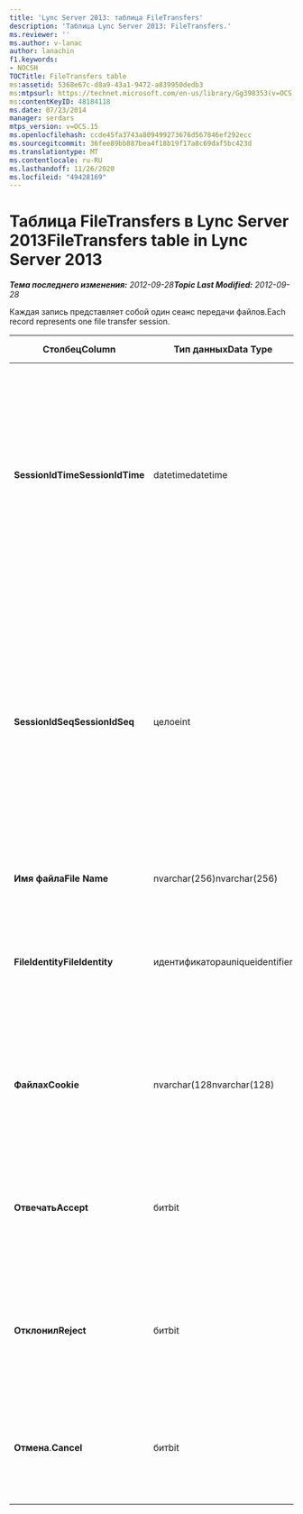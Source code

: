 ```yaml
---
title: 'Lync Server 2013: таблица FileTransfers'
description: 'Таблица Lync Server 2013: FileTransfers.'
ms.reviewer: ''
ms.author: v-lanac
author: lanachin
f1.keywords:
- NOCSH
TOCTitle: FileTransfers table
ms:assetid: 5368e67c-d8a9-43a1-9472-a839950dedb3
ms:mtpsurl: https://technet.microsoft.com/en-us/library/Gg398353(v=OCS.15)
ms:contentKeyID: 48184118
ms.date: 07/23/2014
manager: serdars
mtps_version: v=OCS.15
ms.openlocfilehash: ccde45fa3743a809499273676d567846ef292ecc
ms.sourcegitcommit: 36fee89bb887bea4f18b19f17a8c69daf5bc423d
ms.translationtype: MT
ms.contentlocale: ru-RU
ms.lasthandoff: 11/26/2020
ms.locfileid: "49428169"
---
```

# <a name="filetransfers-table-in-lync-server-2013"></a><span data-ttu-id="84244-103">Таблица FileTransfers в Lync Server 2013</span><span class="sxs-lookup"><span data-stu-id="84244-103">FileTransfers table in Lync Server 2013</span></span>

<div data-xmlns="http://www.w3.org/1999/xhtml">

<div class="topic" data-xmlns="http://www.w3.org/1999/xhtml" data-msxsl="urn:schemas-microsoft-com:xslt" data-cs="https://msdn.microsoft.com/">

<div data-asp="https://msdn2.microsoft.com/asp">



</div>

<div id="mainSection">

<div id="mainBody"><span data-ttu-id="84244-104">

<span> </span></span><span class="sxs-lookup"><span data-stu-id="84244-104">

<span> </span></span></span>

<span data-ttu-id="84244-105">_**Тема последнего изменения:** 2012-09-28_</span><span class="sxs-lookup"><span data-stu-id="84244-105">_**Topic Last Modified:** 2012-09-28_</span></span>

<span data-ttu-id="84244-106">Каждая запись представляет собой один сеанс передачи файлов.</span><span class="sxs-lookup"><span data-stu-id="84244-106">Each record represents one file transfer session.</span></span>


<table>
<colgroup>
<col style="width: 25%" />
<col style="width: 25%" />
<col style="width: 25%" />
<col style="width: 25%" />
</colgroup>
<thead>
<tr class="header">
<th><span data-ttu-id="84244-107">Столбец</span><span class="sxs-lookup"><span data-stu-id="84244-107">Column</span></span></th>
<th><span data-ttu-id="84244-108">Тип данных</span><span class="sxs-lookup"><span data-stu-id="84244-108">Data Type</span></span></th>
<th><span data-ttu-id="84244-109">Ключ/индекс</span><span class="sxs-lookup"><span data-stu-id="84244-109">Key/Index</span></span></th>
<th><span data-ttu-id="84244-110">Сведения</span><span class="sxs-lookup"><span data-stu-id="84244-110">Details</span></span></th>
</tr>
</thead>
<tbody>
<tr class="odd">
<td><p><span data-ttu-id="84244-111"><strong>SessionIdTime</strong></span><span class="sxs-lookup"><span data-stu-id="84244-111"><strong>SessionIdTime</strong></span></span></p></td>
<td><p><span data-ttu-id="84244-112">datetime</span><span class="sxs-lookup"><span data-stu-id="84244-112">datetime</span></span></p></td>
<td><p><span data-ttu-id="84244-113">Основной, внешний</span><span class="sxs-lookup"><span data-stu-id="84244-113">Primary, Foreign</span></span></p></td>
<td><p><span data-ttu-id="84244-114">Время запроса сеанса.</span><span class="sxs-lookup"><span data-stu-id="84244-114">Time of session request.</span></span> <span data-ttu-id="84244-115">Используется в сочетании с <strong>SessionIdSeq</strong> для уникальной идентификации сеанса.</span><span class="sxs-lookup"><span data-stu-id="84244-115">Used in conjunction with <strong>SessionIdSeq</strong> to uniquely identify a session.</span></span> <span data-ttu-id="84244-116">Дополнительные сведения приведены <a href="lync-server-2013-dialogs-table.md">в таблице диалоговые окна Lync Server 2013</a> .</span><span class="sxs-lookup"><span data-stu-id="84244-116">See the <a href="lync-server-2013-dialogs-table.md">Dialogs table in Lync Server 2013</a> for more information.</span></span></p></td>
</tr>
<tr class="even">
<td><p><span data-ttu-id="84244-117"><strong>SessionIdSeq</strong></span><span class="sxs-lookup"><span data-stu-id="84244-117"><strong>SessionIdSeq</strong></span></span></p></td>
<td><p><span data-ttu-id="84244-118">целое</span><span class="sxs-lookup"><span data-stu-id="84244-118">int</span></span></p></td>
<td><p><span data-ttu-id="84244-119">Основной, внешний</span><span class="sxs-lookup"><span data-stu-id="84244-119">Primary, Foreign</span></span></p></td>
<td><p><span data-ttu-id="84244-120">ИДЕНТИФИКАЦИОНный номер для идентификации сеанса.</span><span class="sxs-lookup"><span data-stu-id="84244-120">ID number to identify the session.</span></span> <span data-ttu-id="84244-121">Используется в сочетании с <strong>SessionIdTime</strong> для уникальной идентификации сеанса.</span><span class="sxs-lookup"><span data-stu-id="84244-121">Used in conjunction with <strong>SessionIdTime</strong> to uniquely identify a session.</span></span> <span data-ttu-id="84244-122">Дополнительные сведения приведены <a href="lync-server-2013-dialogs-table.md">в таблице диалоговые окна Lync Server 2013</a> .</span><span class="sxs-lookup"><span data-stu-id="84244-122">See the <a href="lync-server-2013-dialogs-table.md">Dialogs table in Lync Server 2013</a> for more information.</span></span></p></td>
</tr>
<tr class="odd">
<td><p><span data-ttu-id="84244-123"><strong>Имя файла</strong></span><span class="sxs-lookup"><span data-stu-id="84244-123"><strong>File Name</strong></span></span></p></td>
<td><p><span data-ttu-id="84244-124">nvarchar(256)</span><span class="sxs-lookup"><span data-stu-id="84244-124">nvarchar(256)</span></span></p></td>
<td></td>
<td><p><span data-ttu-id="84244-125">Имя файла.</span><span class="sxs-lookup"><span data-stu-id="84244-125">Name of the file.</span></span></p></td>
</tr>
<tr class="even">
<td><p><span data-ttu-id="84244-126"><strong>FileIdentity</strong></span><span class="sxs-lookup"><span data-stu-id="84244-126"><strong>FileIdentity</strong></span></span></p></td>
<td><p><span data-ttu-id="84244-127">идентификатора</span><span class="sxs-lookup"><span data-stu-id="84244-127">uniqueidentifier</span></span></p></td>
<td></td>
<td><p><span data-ttu-id="84244-128">Уникальный идентификатор, позволяющий отличать передачу файлов с одним и тем же именем файла.</span><span class="sxs-lookup"><span data-stu-id="84244-128">Unique identifier to distinguish between file transfers involving the same file name.</span></span></p></td>
</tr>
<tr class="odd">
<td><p><span data-ttu-id="84244-129"><strong>Файлах</strong></span><span class="sxs-lookup"><span data-stu-id="84244-129"><strong>Cookie</strong></span></span></p></td>
<td><p><span data-ttu-id="84244-130">nvarchar(128</span><span class="sxs-lookup"><span data-stu-id="84244-130">nvarchar(128)</span></span></p></td>
<td><p><span data-ttu-id="84244-131">Primary</span><span class="sxs-lookup"><span data-stu-id="84244-131">Primary</span></span></p></td>
<td><p><span data-ttu-id="84244-132">Используется для идентификации каждого сообщения к исполнению, связанного с этим сообщением.</span><span class="sxs-lookup"><span data-stu-id="84244-132">Used to identify every follow-up message as being associated with this one.</span></span></p></td>
</tr>
<tr class="even">
<td><p><span data-ttu-id="84244-133"><strong>Отвечать</strong></span><span class="sxs-lookup"><span data-stu-id="84244-133"><strong>Accept</strong></span></span></p></td>
<td><p><span data-ttu-id="84244-134">бит</span><span class="sxs-lookup"><span data-stu-id="84244-134">bit</span></span></p></td>
<td></td>
<td><p><span data-ttu-id="84244-135">Может иметь значение истина или NULL.</span><span class="sxs-lookup"><span data-stu-id="84244-135">Can be TRUE or NULL.</span></span> <span data-ttu-id="84244-136">Если значение равно TRUE, то значение "отклонить" и "Отмена" будет равно NULL.</span><span class="sxs-lookup"><span data-stu-id="84244-136">If TRUE, then Reject and Cancel will be NULL.</span></span></p></td>
</tr>
<tr class="odd">
<td><p><span data-ttu-id="84244-137"><strong>Отклонил</strong></span><span class="sxs-lookup"><span data-stu-id="84244-137"><strong>Reject</strong></span></span></p></td>
<td><p><span data-ttu-id="84244-138">бит</span><span class="sxs-lookup"><span data-stu-id="84244-138">bit</span></span></p></td>
<td></td>
<td><p><span data-ttu-id="84244-139">Может иметь значение истина или NULL.</span><span class="sxs-lookup"><span data-stu-id="84244-139">Can be TRUE or NULL.</span></span> <span data-ttu-id="84244-140">Если значение равно TRUE, то "принимать" и "Отмена" будут иметь значение NULL.</span><span class="sxs-lookup"><span data-stu-id="84244-140">If TRUE, then Accept and Cancel will be NULL.</span></span></p></td>
</tr>
<tr class="even">
<td><p><span data-ttu-id="84244-141"><strong>Отмена</strong>.</span><span class="sxs-lookup"><span data-stu-id="84244-141"><strong>Cancel</strong></span></span></p></td>
<td><p><span data-ttu-id="84244-142">бит</span><span class="sxs-lookup"><span data-stu-id="84244-142">bit</span></span></p></td>
<td></td>
<td><p><span data-ttu-id="84244-143">Может иметь значение истина или NULL.</span><span class="sxs-lookup"><span data-stu-id="84244-143">Can be TRUE or NULL.</span></span> <span data-ttu-id="84244-144">Если значение равно TRUE, то принять и отклонить будет значение NULL.</span><span class="sxs-lookup"><span data-stu-id="84244-144">If TRUE, then Accept and Reject will be NULL.</span></span></p></td>
</tr>
</tbody>
</table><span data-ttu-id="84244-145">


</div>

<span> </span>

</div>

</div>

</span><span class="sxs-lookup"><span data-stu-id="84244-145">


</div>

<span> </span>

</div>

</div>

</span></span></div>

